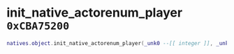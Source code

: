# init_native_actorenum_player `0xCBA75200`

```lua
natives.object.init_native_actorenum_player(_unk0 --[[ integer ]], _unk1 --[[ integer ]], _unk2 --[[ integer ]], _unk3 --[[ integer ]])
```
